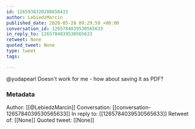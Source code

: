 ```yaml
---
id: 1265938320208658433
author: LebiedzMarcin
published_date: 2020-05-28 09:29:50 +00:00
conversation_id: 1265784039530565633
in_reply_to: 1265784039530565633
retweet: None
quoted_tweet: None
type: tweet
tags:

---
```


@yudapearl Doesn't work for me - how about saving it as PDF?

### Metadata

Author: [[@LebiedzMarcin]]
Conversation: [[conversation-1265784039530565633]]
In reply to: [[1265784039530565633]]
Retweet of: [[None]]
Quoted tweet: [[None]]
